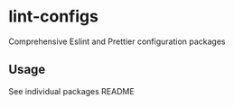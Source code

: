 # lint-configs
Comprehensive Eslint and Prettier configuration packages

## Usage

See individual packages README

